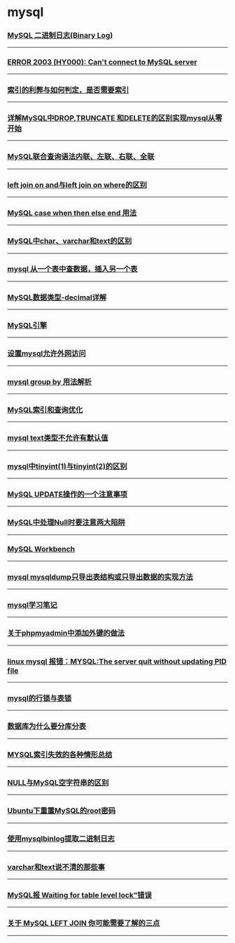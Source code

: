 mysql
=====

### [MySQL 二进制日志(Binary Log)](binary-log)

---

### [ERROR 2003 (HY000): Can't connect to MySQL server](can-not-connect)

---

### [索引的利弊与如何判定，是否需要索引](dbi)

---

### [详解MySQL中DROP,TRUNCATE 和DELETE的区别实现mysql从零开始](drop-truncate-delete)

---

### [MySQL联合查询语法内联、左联、右联、全联](join)

---

### [left join on and与left join on where的区别](left-the-join-on-the-and-and-left-the-join-on-the-difference-between-the-where)

---

### [MySQL case when then else end 用法](mysql-case-when-then-the-else-end-usage)

---

### [MySQL中char、varchar和text的区别](mysql-char-varchar-and-the-difference-between-the-text)

---

### [mysql 从一个表中查数据，插入另一个表](Mysql-check-data-from-a-table-and-insert-it-into-another-table)

---

### [MySQL数据类型-decimal详解](mysql-decimal)

---

### [MySQL引擎](mysql-engine)

---

### [设置mysql允许外网访问](mysql-external-access)

---

### [mysql group by 用法解析](mysql-group-by)

---

### [MySQL索引和查询优化](MySQL-indexing-and-query-optimization)

---

### [mysql text类型不允许有默认值](mysql-text-types-are-not-allowed-to-have-default-values)

---

### [mysql中tinyint(1)与tinyint(2)的区别](mysql-tinyint-1-with-tinyint-2-the-difference)

---

### [MySQL UPDATE操作的一个注意事项](mysql-update)

---

### [MySQL中处理Null时要注意两大陷阱](mysql-when-handling-null-should-pay-attention-to-the-two-big-trap)

---

### [MySQL Workbench](mysql-workbench)

---

### [mysql mysqldump只导出表结构或只导出数据的实现方法](mysqldump-part)

---

### [mysql学习笔记](note)

---

### [关于phpmyadmin中添加外键的做法](phpmyadmin-fk)

---

### [linux mysql 报错：MYSQL:The server quit without updating PID file](quit-without-updating-pid-file)

---

### [mysql的行锁与表锁](row-lock-and-table-lock)

---

### [数据库为什么要分库分表](sub-table-reason)

---

### [MYSQL索引失效的各种情形总结](summarize-the-mysql-index-failure)

---

### [NULL与MySQL空字符串的区别](the-difference-between-the-null-and-mysql-empty-string)

---

### [Ubuntu下重置MySQL的root密码](ubuntu-reset-password)

---

### [使用mysqlbinlog提取二进制日志](use-mysqlbinlog-get-binlog)

---

### [varchar和text说不清的那些事](varchar-and-text-cannot-tell-those-things)

---

### [MySQL报 Waiting for table level lock”错误](waiting-for-table-level-lock)

---

### [关于 MySQL LEFT JOIN 你可能需要了解的三点](you-may-need-to-know-about-mysql-left-join-at-3-o-clock)

---
